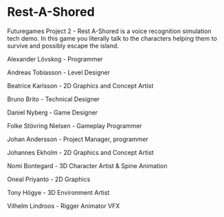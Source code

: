 # Rest-A-Shored
Futuregames Project 2 - Rest A-Shored is a voice recognition simulation tech demo. In this game you literally talk to the characters helping them to survive and possibly escape the island.


Alexander Lövskog - Programmer

Andreas Tobiasson - Level Designer

Beatrice Karlsson - 2D Graphics and Concept Artist

Bruno Brito - Technical Designer

Daniel Nyberg - Game Designer

Folke Stövring Nielsen - Gameplay Programmer

Johan Andersson - Project Manager, programmer

Johannes Ekholm - 2D Graphics and Concept Artist

Nomi Bontegard - 3D Character Artist & Spine Animation

Oneal Priyanto - 2D Graphics

Tony Högye - 3D Environment Artist

Vilhelm Lindroos - Rigger Animator VFX
